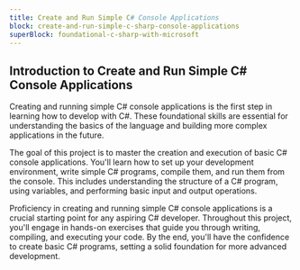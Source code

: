 ```yaml
---
title: Create and Run Simple C# Console Applications
block: create-and-run-simple-c-sharp-console-applications
superBlock: foundational-c-sharp-with-microsoft
---
```


## Introduction to Create and Run Simple C# Console Applications

Creating and running simple C# console applications is the first step in learning how to develop with C#. These foundational skills are essential for understanding the basics of the language and building more complex applications in the future.

The goal of this project is to master the creation and execution of basic C# console applications. You'll learn how to set up your development environment, write simple C# programs, compile them, and run them from the console. This includes understanding the structure of a C# program, using variables, and performing basic input and output operations.

Proficiency in creating and running simple C# console applications is a crucial starting point for any aspiring C# developer. Throughout this project, you'll engage in hands-on exercises that guide you through writing, compiling, and executing your code. By the end, you'll have the confidence to create basic C# programs, setting a solid foundation for more advanced development.
